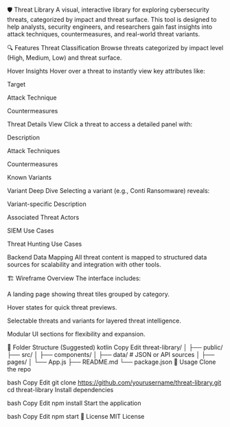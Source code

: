 🛡️ Threat Library
A visual, interactive library for exploring cybersecurity threats, categorized by impact and threat surface. This tool is designed to help analysts, security engineers, and researchers gain fast insights into attack techniques, countermeasures, and real-world threat variants.

🔍 Features
Threat Classification
Browse threats categorized by impact level (High, Medium, Low) and threat surface.

Hover Insights
Hover over a threat to instantly view key attributes like:

Target

Attack Technique

Countermeasures

Threat Details View
Click a threat to access a detailed panel with:

Description

Attack Techniques

Countermeasures

Known Variants

Variant Deep Dive
Selecting a variant (e.g., Conti Ransomware) reveals:

Variant-specific Description

Associated Threat Actors

SIEM Use Cases

Threat Hunting Use Cases

Backend Data Mapping
All threat content is mapped to structured data sources for scalability and integration with other tools.

🏗️ Wireframe Overview
The interface includes:

A landing page showing threat tiles grouped by category.

Hover states for quick threat previews.

Selectable threats and variants for layered threat intelligence.

Modular UI sections for flexibility and expansion.

📁 Folder Structure (Suggested)
kotlin
Copy
Edit
threat-library/
│
├── public/
├── src/
│   ├── components/
│   ├── data/               # JSON or API sources
│   ├── pages/
│   └── App.js
├── README.md
└── package.json
📌 Usage
Clone the repo

bash
Copy
Edit
git clone https://github.com/yourusername/threat-library.git
cd threat-library
Install dependencies

bash
Copy
Edit
npm install
Start the application

bash
Copy
Edit
npm start
📖 License
MIT License
